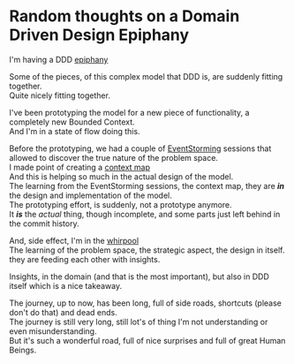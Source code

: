 # Random thoughts on a Domain Driven Design Epiphany

I'm having a DDD [epiphany](https://en.wikipedia.org/wiki/Epiphany_%28feeling%29)

Some of the pieces, of this complex model that DDD is, are suddenly fitting together.  
Quite nicely fitting together.

I've been prototyping the model for a new piece of functionality, a completely new Bounded Context.  
And I'm in a state of flow doing this.  

Before the prototyping, we had a couple of [EventStorming](https://leanpub.com/introducing_eventstorming) sessions that allowed to discover the true nature of the problem space.  
I made point of creating a [context map](http://www.infoq.com/articles/ddd-contextmapping)  
And this is helping so much in the actual design of the model.  
The learning from the EventStorming sessions, the context map, they are _**in**_ the design and implementation of the
model.   
The prototyping effort, is suddenly, not a prototype anymore.  
It _**is**_  the _actual_ thing, though incomplete, and some parts just left behind in the commit history.

And, side effect, I'm in the [whirpool](http://domainlanguage.com/ddd/whirlpool/)    
The learning of the problem space, the strategic aspect, the design in itself. they are feeding each other with insights.

Insights, in the domain (and that is the most important), but also in DDD itself which is a nice takeaway.


The journey, up to now, has been long, full of side roads, shortcuts (please don't do that) and dead ends.  
The journey is still very long, still lot's of thing I'm not understanding or even misunderstanding.  
But it's such a wonderful road, full of nice surprises and full of great Human Beings.
